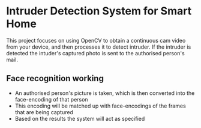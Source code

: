 # Intruder Detection System for Smart Home

This project focuses on using OpenCV to obtain a continuous cam video from your device, and then processes it to detect intruder.
If the intruder is detected the intuder's captured photo is sent to the authorised person's mail. 

## Face recognition working
- An authorised person's picture is taken, which is then converted into the face-encoding of that person
- This encoding will be matched up with face-encodings of the frames that are being captured
- Based on the results the system will act as specified
